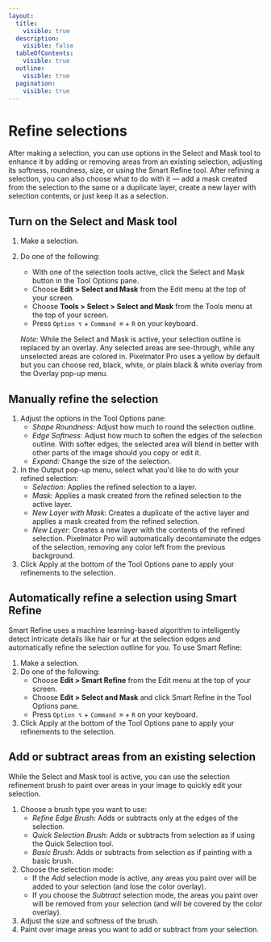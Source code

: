 ```yaml
---
layout:
  title:
    visible: true
  description:
    visible: false
  tableOfContents:
    visible: true
  outline:
    visible: true
  pagination:
    visible: true
---
```


# Refine selections

After making a selection, you can use options in the Select and Mask tool to enhance it by adding or removing areas from an existing selection, adjusting its softness, roundness, size, or using the Smart Refine tool. After refining a selection, you can also choose what to do with it — add a mask created from the selection to the same or a duplicate layer, create a new layer with selection contents, or just keep it as a selection.

## Turn on the Select and Mask tool

1. Make a selection.
2.  Do one of the following:

    * With one of the selection tools active, click the Select and Mask button in the Tool Options pane.
    * Choose **Edit > Select and Mask** from the Edit menu at the top of your screen.
    * Choose **Tools > Select > Select and Mask** from the Tools menu at the top of your screen.
    * Press `Option ⌥` + `Command ⌘` + `R` on your keyboard.

    _Note:_ While the Select and Mask is active, your selection outline is replaced by an overlay. Any selected areas are see-through, while any unselected areas are colored in. Pixelmator Pro uses a yellow by default but you can choose red, black, white, or plain black & white overlay from the Overlay pop-up menu.

## Manually refine the selection

1. Adjust the options in the Tool Options pane:
   * _Shape Roundness:_ Adjust how much to round the selection outline.&#x20;
   * _Edge Softness:_ Adjust how much to soften the edges of the selection outline. With softer edges, the selected area will blend in better with other parts of the image should you copy or edit it.
   * _Expand:_ Change the size of the selection.
2. In the Output pop-up menu, select what you'd like to do with your refined selection:
   * _Selection_: Applies the refined selection to a layer.
   * _Mask_: Applies a mask created from the refined selection to the active layer.
   * _New Layer with Mask_: Creates a duplicate of the active layer and applies a mask created from the refined selection.&#x20;
   * _New Layer_: Creates a new layer with the contents of the refined selection. Pixelmator Pro will automatically decontaminate the edges of the selection, removing any color left from the previous background.
3. Click Apply at the bottom of the Tool Options pane to apply your refinements to the selection.

## Automatically refine a selection using Smart Refine

Smart Refine uses a machine learning-based algorithm to intelligently detect intricate details like hair or fur at the selection edges and automatically refine the selection outline for you. To use Smart Refine:

1. Make a selection.
2. Do one of the following:
   * Choose **Edit > Smart Refine** from the Edit menu at the top of your screen.
   * Choose **Edit > Select and Mask** and click Smart Refine in the Tool Options pane.
   * Press `Option ⌥` + `Command ⌘` + `R` on your keyboard.
3. Click Apply at the bottom of the Tool Options pane to apply your refinements to the selection.

## Add or subtract areas from an existing selection

While the Select and Mask tool is active, you can use the selection refinement brush to paint over areas in your image to quickly edit your selection.&#x20;

1. Choose a brush type you want to use:
   * _Refine Edge Brush_: Adds or subtracts only at the edges of the selection.
   * _Quick Selection Brush_: Adds or subtracts from selection as if using the Quick Selection tool.
   * _Basic Brush_: Adds or subtracts from selection as if painting with a basic brush.
2. Choose the selection mode:
   * If the _Add_ selection mode is active, any areas you paint over will be added to your selection (and lose the color overlay).
   * If you choose the _Subtract_ selection mode, the areas you paint over will be removed from your selection (and will be covered by the color overlay).
3. Adjust the size and softness of the brush.
4. Paint over image areas you want to add or subtract from your selection.
